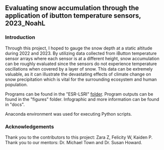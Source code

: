 ## Evaluating snow accumulation through the application of ibutton temperature sensors, 2023_NoahL

### Introduction

Through this project, I hoped to gauge the snow depth at a static altitude during 2022 and 2023. By utilizing data collected from iButton temperature sensor arrays where each sensor is at a different height, snow accumulation can be roughly evaluated since the sensors do not experience temperature oscillations when covered by a layer of snow. This data can be extremely valuable, as it can illustrate the devastating effects of climate change on snow precipitation which is vital for the surrounding ecosystem and human population. 

Programs can be found in the "ESR-LSRI" [folder]. Program outputs can be found in the "figures" folder. Infographic and more information can be found in "docs".

[folder]: # (which programs, what do they do? which figures? what do they say? this paragraph is too vague to be useful right now.)

Anaconda environment was used for executing Python scripts.

### Acknowledgements

Thank you to the contributors to this project: Zara Z, Felicity W, Kaiden P.  
Thank you to our mentors: Dr. Michael Town and Dr. Susan Howard.

